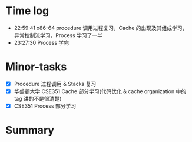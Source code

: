 # Time log

- 22:59:41 x86-64 procedure 调用过程复习，Cache 的出现及其组成学习，异常控制流学习，Process 学习了一半
- 23:27:30 Process 学完

# Minor-tasks

- [x] Procedure 过程调用 & Stacks 复习
- [x] 华盛顿大学 CSE351 Cache 部分学习(代码优化 & cache organization 中的 tag 讲的不是很清楚)
- [x] CSE351 Process 部分学习

# Summary
